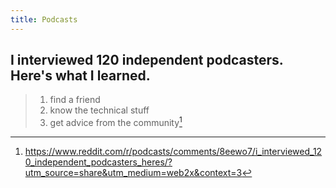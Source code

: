 ```yaml
---
title: Podcasts
---
```


## I interviewed 120 independent podcasters. Here's what I learned.

> 1. find a friend
> 2. know the technical stuff
> 3. get advice from the community[^1]

[^1]: https://www.reddit.com/r/podcasts/comments/8eewo7/i_interviewed_120_independent_podcasters_heres/?utm_source=share&utm_medium=web2x&context=3